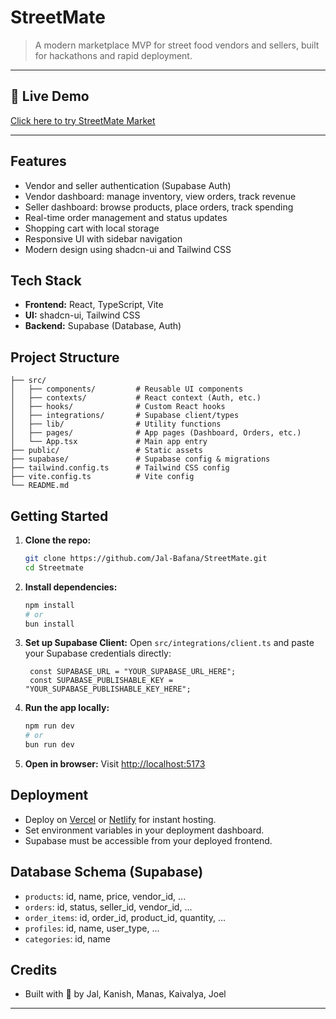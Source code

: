 # StreetMate

> A modern marketplace MVP for street food vendors and sellers, built for hackathons and rapid deployment.

---

## 🔗 Live Demo

[Click here to try StreetMate Market](https://streetmate.vercel.app)

---

## Features

- Vendor and seller authentication (Supabase Auth)
- Vendor dashboard: manage inventory, view orders, track revenue
- Seller dashboard: browse products, place orders, track spending
- Real-time order management and status updates
- Shopping cart with local storage
- Responsive UI with sidebar navigation
- Modern design using shadcn-ui and Tailwind CSS

## Tech Stack

- **Frontend:** React, TypeScript, Vite
- **UI:** shadcn-ui, Tailwind CSS
- **Backend:** Supabase (Database, Auth)

## Project Structure

```
├── src/
│   ├── components/         # Reusable UI components
│   ├── contexts/           # React context (Auth, etc.)
│   ├── hooks/              # Custom React hooks
│   ├── integrations/       # Supabase client/types
│   ├── lib/                # Utility functions
│   ├── pages/              # App pages (Dashboard, Orders, etc.)
│   └── App.tsx             # Main app entry
├── public/                 # Static assets
├── supabase/               # Supabase config & migrations
├── tailwind.config.ts      # Tailwind CSS config
├── vite.config.ts          # Vite config
└── README.md
```

## Getting Started

1. **Clone the repo:**
   ```sh
   git clone https://github.com/Jal-Bafana/StreetMate.git
   cd Streetmate
   ```
2. **Install dependencies:**
   ```sh
   npm install
   # or
   bun install
   ```
3. **Set up Supabase Client:**
Open `src/integrations/client.ts` and paste your Supabase credentials directly:
     ```env
      const SUPABASE_URL = "YOUR_SUPABASE_URL_HERE";
      const SUPABASE_PUBLISHABLE_KEY = "YOUR_SUPABASE_PUBLISHABLE_KEY_HERE"; 
     ```
5. **Run the app locally:**
   ```sh
   npm run dev
   # or
   bun run dev
   ```
6. **Open in browser:**
   Visit [http://localhost:5173](http://localhost:5173)

## Deployment

- Deploy on [Vercel](https://vercel.com/) or [Netlify](https://www.netlify.com/) for instant hosting.
- Set environment variables in your deployment dashboard.
- Supabase must be accessible from your deployed frontend.

## Database Schema (Supabase)

- `products`: id, name, price, vendor_id, ...
- `orders`: id, status, seller_id, vendor_id, ...
- `order_items`: id, order_id, product_id, quantity, ...
- `profiles`: id, name, user_type, ...
- `categories`: id, name

## Credits

- Built with 💙 by Jal, Kanish, Manas, Kaivalya, Joel

---
